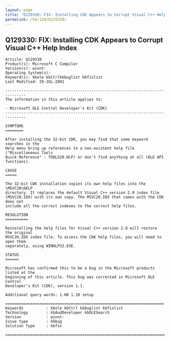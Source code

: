 ```yaml
---
layout: page
title: "Q129330: FIX: Installing CDK Appears to Corrupt Visual C++ Help Index"
permalink: /kb/129/Q129330/
---
```


## Q129330: FIX: Installing CDK Appears to Corrupt Visual C++ Help Index

	Article: Q129330
	Product(s): Microsoft C Compiler
	Version(s): winnt:
	Operating System(s): 
	Keyword(s): kbole kbCtrlkbbuglist kbfixlist
	Last Modified: 29-JUL-2001
	
	-------------------------------------------------------------------------------
	The information in this article applies to:
	
	- Microsoft OLE Control Developer's Kit (CDK) 
	-------------------------------------------------------------------------------
	
	SYMPTOMS
	========
	
	After installing the 32-bit CDK, you may find that some keyword searches in the
	Help menu bring up references to a non-existent help file ("Miscellaneous Tools
	Quick Reference" - TOOLS20.HLP) or don't find anything at all (OLE API
	functions).
	
	CAUSE
	=====
	
	The 32-bit CDK installation copies its own help files into the \MSVC20\HELP
	directory. It replaces the default Visual C++ version 2.0 index file
	(MSVC20.IDX) with its own copy. The MSVC20.IDX that comes with the CDK does not
	include all the correct indexes to the correct help files.
	
	RESOLUTION
	==========
	
	Reinstalling the help files for Visual C++ version 2.0 will restore the original
	MSVC20.IDX index file. To access the CDK help files, you will need to open them
	separately, using WINHLP32.EXE.
	
	STATUS
	======
	
	Microsoft has confirmed this to be a bug in the Microsoft products listed at the
	beginning of this article. This bug was corrected in Microsoft OLE Control
	Developer's Kit (CDK), version 1.1.
	
	Additional query words: 1.00 1.10 setup
	
	======================================================================
	Keywords          : kbole kbCtrl kbbuglist kbfixlist
	Technology        : kbAudDeveloper kbOLESearch
	Version           : winnt:
	Issue type        : kbbug
	Solution Type     : kbfix
	
	=============================================================================
	

